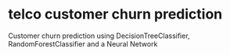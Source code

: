 # telco customer churn prediction
Customer churn prediction using DecisionTreeClassifier, RandomForestClassifier and a Neural Network 
